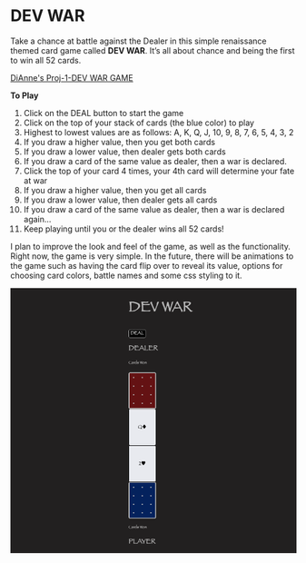 # DEV WAR

Take a chance at battle against the Dealer in this simple renaissance themed card game called **DEV WAR**. It’s all about chance and being the first to win all 52 cards. 

[DiAnne's Proj-1-DEV WAR GAME](https://ditabu.github.io/project-1-devwar)

**To Play**
1. Click on the DEAL button to start the game
2. Click on the top of your stack of cards (the blue color) to play
3. Highest to lowest values are as follows: A, K, Q, J, 10, 9, 8, 7, 6, 5, 4, 3, 2
4. If you draw a higher value, then you get both cards
5. If you draw a lower value, then dealer gets both cards
6. If you draw a card of the same value as dealer, then a war is declared. 
7. Click the top of your card 4 times, your 4th card will determine your fate at war
8. If you draw a higher value, then you get all cards
9. If you draw a lower value, then dealer gets all cards
10. If you draw a card of the same value as dealer, then a war is declared again...
11. Keep playing until you or the dealer wins all 52 cards! 

I plan to improve the look and feel of the game, as well as the functionality. Right now, the game is very simple. In the future, there will be animations to the game such as having the card flip over to reveal its value, options for choosing card colors, battle names and some css styling to it.

![alt text](devwargame.jpg)